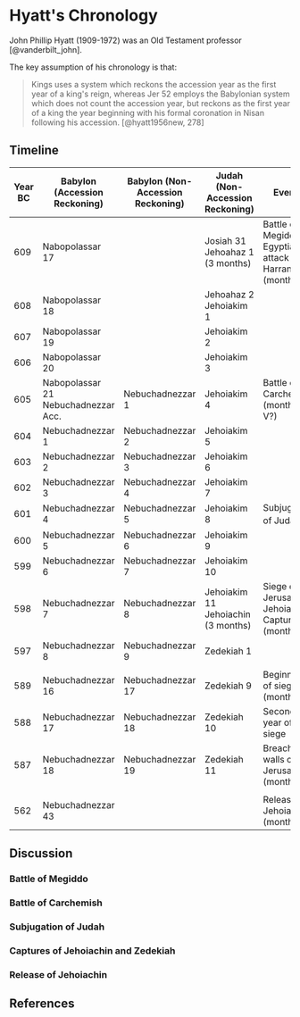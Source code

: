 # Hyatt's Chronology

John Phillip Hyatt (1909-1972) was an Old Testament professor [@vanderbilt_john].

The key assumption of his chronology is that:

> Kings uses a system which
  reckons the accession year as the first year of a king's reign, whereas
  Jer 52 employs the Babylonian system which does not count the accession
  year, but reckons as the first year of a king the year beginning with
  his formal coronation in Nisan following his accession. [@hyatt1956new, 278]

## Timeline

| Year BC | Babylon (Accession Reckoning)          | Babylon (Non-Accession Reckoning) | Judah (Non-Accession Reckoning)       | Events                                                           |       |
|---------|----------------------------------------|-----------------------------------|---------------------------------------|------------------------------------------------------------------|-------|
| 609     | Nabopolassar 17                        |                                   | Josiah 31<br>Jehoahaz 1 (3 months)    | Battle of Megiddo.<br>Egyptians attack Harran (month IV)         |       |
| 608     | Nabopolassar 18                        |                                   | Jehoahaz 2<br>Jehoiakim 1             |                                                                  |       |
| 607     | Nabopolassar 19                        |                                   | Jehoiakim 2                           |                                                                  |       |
| 606     | Nabopolassar 20                        |                                   | Jehoiakim 3                           |                                                                  |       |
| 605     | Nabopolassar 21<br>Nebuchadnezzar Acc. | Nebuchadnezzar 1                  | Jehoiakim 4                           | Battle of Carchemish (month I-V?)                                |       |
| 604     | Nebuchadnezzar 1                       | Nebuchadnezzar 2                  | Jehoiakim 5                           |                                                                  |       |
| 603     | Nebuchadnezzar 2                       | Nebuchadnezzar 3                  | Jehoiakim 6                           |                                                                  |       |
| 602     | Nebuchadnezzar 3                       | Nebuchadnezzar 4                  | Jehoiakim 7                           |                                                                  |       |
| 601     | Nebuchadnezzar 4                       | Nebuchadnezzar 5                  | Jehoiakim 8                           | Subjugation of Judah<sup>2</sup>                                 |       |
| 600     | Nebuchadnezzar 5                       | Nebuchadnezzar 6                  | Jehoiakim 9                           |                                                                  |       |
| 599     | Nebuchadnezzar 6                       | Nebuchadnezzar 7                  | Jehoiakim 10                          |                                                                  |       |
| 598     | Nebuchadnezzar 7                       | Nebuchadnezzar 8                  | Jehoiakim 11<br>Jehoiachin (3 months) | Siege of Jerusalem, Jehoiachin Captured (month XII)              |       |
| 597     | Nebuchadnezzar 8                       | Nebuchadnezzar 9                  | Zedekiah 1                            |                                                                  | 1st   |
|         |                                        |                                   |                                       |                                                                  |       |
| 589     | Nebuchadnezzar 16                      | Nebuchadnezzar 17                 | Zedekiah 9                            | Beginning of siege (month X)                                     | 9th   |
| 588     | Nebuchadnezzar 17                      | Nebuchadnezzar 18                 | Zedekiah 10                           | Second year of siege                                             | 10th  |
| 587     | Nebuchadnezzar 18                      | Nebuchadnezzar 19                 | Zedekiah 11                           | Breach of walls of Jerusalem (month IV)                          | 11th  |
|         |                                        |                                   |                                       |                                                                  |       |
| 562     | Nebuchadnezzar 43                      |                                   |                                       | Release of Jehoiachin (month XII)                                | 36th  |

## Discussion


### Battle of Megiddo


### Battle of Carchemish


### Subjugation of Judah


### Captures of Jehoiachin and Zedekiah


### Release of Jehoiachin


## References
